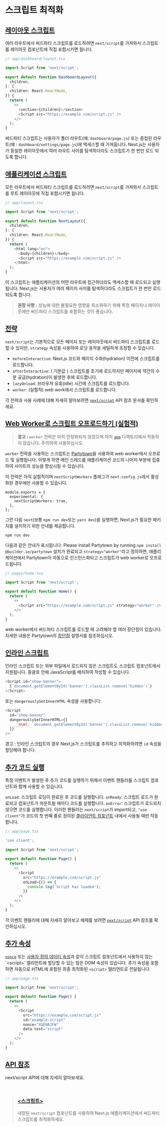 # 스크립트 최적화
## [레이아웃 스크립트](#레이아웃-스크립트)
여러 라우트에서 써드파티 스크립트를 로드하려면 `next/script`를 가져와서 스크립트를 레이아웃 컴포넌트에 직접 포함시키면 됩니다.
```typescript
// app/dashboard/layout.tsx

import Script from 'next/script';
 
export default function DashboardLayout({
  children,
}: {
  children: React.ReactNode,
}) {
  return (
    <>
      <section>{children}</section>
      <Script src="https://example.com/script.js" />
    </>
  );
}
```
써드파티 스크립트는 사용자가 폴더 라우트(예: `dashboard/page.js`) 또는 중첩된 라우트(예 : `dashboard/settings/page.js`)에 액세스할 때 가져옵니다. Next.js는 사용자가 동일한 레이아웃에서 여러 라우트 사이를 탐색하더라도 스크립트가 한 번만 로드 되도록 합니다.

## [애플리케이션 스크립트](#애플리케이션-스크립트)
모든 라우트에서 써드파티 스크립트를 로드하려면 `next/script`를 가져와서 스크립트를 루트 레이아웃에 직접 포함시키면 됩니다.
```typescript
// app/layout.tsx

import Script from 'next/script';
 
export default function RootLayout({
  children,
}: {
  children: React.ReactNode,
}) {
  return (
    <html lang="en">
      <body>{children}</body>
      <Script src="https://example.com/script.js" />
    </html>
  );
}
```
이 스크립트는 애플리케이션의 어떤 라우트에 접근하더라도 액세스할 때 로드되고 실행됩니다. Next.js는 사용자가 여러 페이지 사이를 탐색하더라도 스크립트가 한 번만 로드 되도록 합니다.

> __권장 사항 :__ 성능에 대한 불필요한 영향을 최소화하기 위해 특정 페이지나 레이아웃에만 써드파티 스크립트를 포함하는 것이 좋습니다.

## [전략](#전략)
`next/script`는 기본적으로 모든 페이지 또는 레이아웃에서 써드파티 스크립트를 로드할 수 있지만, `strategy` 속성을 사용하여 로딩 동작을 세밀하게 조정할 수 있습니다.

* `beforeInteractive`: Next.js 코드와 페이지 수화(hydration) 이전에 스크립트를 로드합니다.
* `afterInteractive`: ( 기본값 ) 스크립트를 초기에 로드하지만 페이지에 약간의 수분 공급(hydration)이 발생한 후에 로드합니다.
* `lazyOnload`: 브라우저 유휴(idle) 시간에 스크립트를 로드합니다.
* `worker`: (실험적) web work에서 스크립트를 로드합니다.

각 전략과 사용 사례에 대해 자세히 알아보려면 [`next/script`](../../APIReference/Components/Script.md) API 참조 문서를 확인하세요.

## [Web Worker로 스크립트 오프로드하기 (실험적)](#web-worker로-스크립트-오프로드하기-실험적)
> __경고 :__ `worker` 전략은 아직 안정화되지 않았으며 아직 [`app`](../Routing/Defining_Routes.md) 디렉토리에서 작동하지 않습니다. 주의하여 사용하십시오.

`worker` 전략을 사용하는 스크립트는 [Partytown](https://partytown.builder.io/)을 사용하여 web worker에서 오프로드 및 실행됩니다. 이렇게 하면 메인 스레드를 애플리케이션 코드의 나머지 부분에 집중하여 사이트의 성능을 향상시킬 수 있습니다.

이 전략은 아직 실험적이며 `nextScriptWorkers` 플래그가 `next.config.js`에서 활성화된 경우에만 사용할 수 있습니다.

```
module.exports = {
  experimental: {
    nextScriptWorkers: true,
  },
};
```

그런 다음 `next`(보통 `npm run dev`또는 `yarn dev`)을 실행하면, Next.js가 필요한 패키지를 설치하기 위한 안내를 제공합니다.

```
npm run dev
```

다음과 같은 안내가 표시됩니다: Please install Partytown by running `npm install @builder.io/partytown`
설치가 완료되고 `strategy="worker"`라고 정의하면, 애플리케이션에서 Partytown이 자동으로 인스턴스화되고 스크립트가 web worker로 오프로드됩니다.

```typescript
// pages/home.tsx

import Script from 'next/script';
 
export default function Home() {
  return (
    <>
      <Script src="https://example.com/script.js" strategy="worker" />
    </>
  );
}
```
web worker에서 써드파티 스크립트를 로드할 때 고려해야 할 여러 장단점이 있습니다. 자세한 내용은 Partytown의 [장단점](https://partytown.builder.io/trade-offs) 설명서를 참조하십시오.

## [인라인 스크립트](#인라인-스크립트)
인라인 스크립트 또는 외부 파일에서 로드되지 않은 스크립트도 스크립트 컴포넌트에서 지원됩니다. 중괄호 안에 JavaScript를 배치하여 작성할 수 있습니다.

```javascript
<Script id="show-banner">
  {`document.getElementById('banner').classList.remove('hidden')`}
</Script>
```

또는 `dangerouslySetInnerHTML` 속성을 사용합니다:

```javascript
<Script
  id="show-banner"
  dangerouslySetInnerHTML={{
    __html: `document.getElementById('banner').classList.remove('hidden')`,
  }}
/>
```
경고 : 인라인 스크립트의 경우 Next.js가 스크립트를 추적하고 최적화하려면 `id` 속성을 할당해야 합니다.

## [추가 코드 실행](#추가-코드-실행)

특정 이벤트가 발생한 후 추가 코드를 실행하기 위해서 이벤트 핸들러를 스크립트 컴포넌트와 함께 사용할 수 있습니다.

`onLoad`: 스크립트 로딩이 완료된 후 코드를 실행합니다.
`onReady`: 스크립트 로드가 완료되고 컴포넌트가 마운트될 때마다 코드를 실행합니다.
`onError`: 스크립트가 로드되지 않으면 코드를 실행합니다.
이러한 핸들러는  `next/script`가 import되고, `"use client"`가 코드의 첫 번째 줄로 정의된 [클라이언트 컴포넌트](../../) 내에서 사용될 때만 작동합니다. 

```typescript
// app/page.tsx

'use client';
 
import Script from 'next/script';
 
export default function Page() {
  return (
    <>
      <Script
        src="https://example.com/script.js"
        onLoad={() => {
          console.log('Script has loaded');
        }}
      />
    </>
  );
}
```

각 이벤트 핸들러에 대해 자세히 알아보고 예제를 보려면 [`next/script`](../../APIReference/Components/Script.md) API 참조를 확인하십시오.

## [추가 속성](#추가-속성)
[`nonce`](https://developer.mozilla.org/en-US/docs/Web/HTML/Global_attributes/nonce) 또는 [사용자 정의 데이터 속성](https://developer.mozilla.org/en-US/docs/Web/HTML/Global_attributes/data-*)과 같이 스크립트 컴포넌트에서 사용하지 않는 `<script>` 엘리먼트에 할당할 수 있는 많은 DOM 속성이 있습니다.
추가 속성을 포함하면 자동으로 HTML에 포함된 최종 최적화된 `<script>` 엘리먼트로 전달됩니다.

```javascript
// app/page.tsx

import Script from 'next/script';
 
export default function Page() {
  return (
    <>
      <Script
        src="https://example.com/script.js"
        id="example-script"
        nonce="XUENAJFW"
        data-test="script"
      />
    </>
  );
}
```

## [API 참조](#api-참조)

next/script API에 대해 자세히 알아보세요.


<br>

> ### [<스크립트>](../../APIReference/Components/Script.md) <br>
>  내장된 `next/script` 컴포넌트를 사용하여 Next.js 애플리케이션에서 써드파티 스크립트를 최적화하세요.